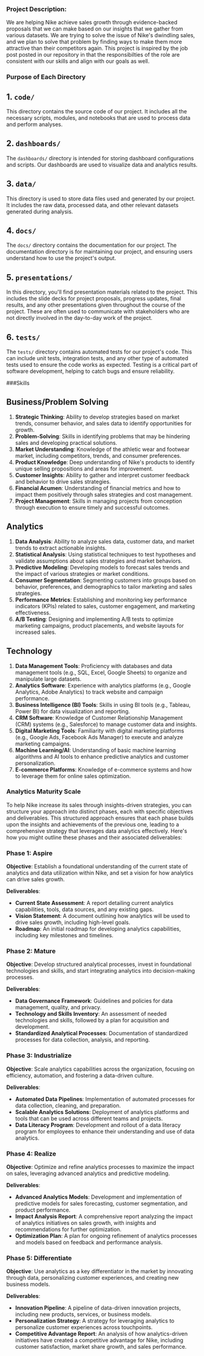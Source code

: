 ### Project Description:

We are helping Nike achieve sales growth through evidence-backed proposals that we can make based on our insights that we gather from various datasets. We are trying to solve the issue of Nike's dwindling sales, and we plan to solve that problem by finding ways to make them more attractive than their competitors again. This project is inspired by the job post posted in our repository in that the responsibilties of the role are consistent with our skills and align with our goals as well. 

### Purpose of Each Directory

## 1. `code/`
This directory contains the source code of our project. It includes all the necessary scripts, modules, and notebooks that are used to process data and perform analyses.

## 2. `dashboards/`
The `dashboards/` directory is intended for storing dashboard configurations and scripts. Our dashboards are used to visualize data and analytics results.

## 3. `data/`
This directory is used to store data files used and generated by our project. It includes the raw data, processed data, and other relevant datasets generated during analysis.

## 4. `docs/`
The `docs/` directory contains the documentation for our project. The documentation directory is for maintaining our project, and ensuring users understand how to use the project's output.

## 5. `presentations/`
In this directory, you'll find presentation materials related to the project. This includes the slide decks for project proposals, progress updates, final results, and any other presentations given throughout the course of the project. These are often used to communicate with stakeholders who are not directly involved in the day-to-day work of the project.

## 6. `tests/`
The `tests/` directory contains automated tests for our project's code. This can include unit tests, integration tests, and any other type of automated tests used to ensure the code works as expected. Testing is a critical part of software development, helping to catch bugs and ensure reliability.


###Skills

## Business/Problem Solving

1. **Strategic Thinking**: Ability to develop strategies based on market trends, consumer behavior, and sales data to identify opportunities for growth.
2. **Problem-Solving**: Skills in identifying problems that may be hindering sales and developing practical solutions.
3. **Market Understanding**: Knowledge of the athletic wear and footwear market, including competitors, trends, and consumer preferences.
4. **Product Knowledge**: Deep understanding of Nike's products to identify unique selling propositions and areas for improvement.
5. **Customer Insights**: Ability to gather and interpret customer feedback and behavior to drive sales strategies.
6. **Financial Acumen**: Understanding of financial metrics and how to impact them positively through sales strategies and cost management.
7. **Project Management**: Skills in managing projects from conception through execution to ensure timely and successful outcomes.

## Analytics

1. **Data Analysis**: Ability to analyze sales data, customer data, and market trends to extract actionable insights.
2. **Statistical Analysis**: Using statistical techniques to test hypotheses and validate assumptions about sales strategies and market behaviors.
3. **Predictive Modeling**: Developing models to forecast sales trends and the impact of various strategies or market conditions.
4. **Consumer Segmentation**: Segmenting customers into groups based on behavior, preferences, and demographics to tailor marketing and sales strategies.
5. **Performance Metrics**: Establishing and monitoring key performance indicators (KPIs) related to sales, customer engagement, and marketing effectiveness.
6. **A/B Testing**: Designing and implementing A/B tests to optimize marketing campaigns, product placements, and website layouts for increased sales.

## Technology

1. **Data Management Tools**: Proficiency with databases and data management tools (e.g., SQL, Excel, Google Sheets) to organize and manipulate large datasets.
2. **Analytics Software**: Experience with analytics platforms (e.g., Google Analytics, Adobe Analytics) to track website and campaign performance.
3. **Business Intelligence (BI) Tools**: Skills in using BI tools (e.g., Tableau, Power BI) for data visualization and reporting.
4. **CRM Software**: Knowledge of Customer Relationship Management (CRM) systems (e.g., Salesforce) to manage customer data and insights.
5. **Digital Marketing Tools**: Familiarity with digital marketing platforms (e.g., Google Ads, Facebook Ads Manager) to execute and analyze marketing campaigns.
6. **Machine Learning/AI**: Understanding of basic machine learning algorithms and AI tools to enhance predictive analytics and customer personalization.
7. **E-commerce Platforms**: Knowledge of e-commerce systems and how to leverage them for online sales optimization.

### Analytics Maturity Scale

To help Nike increase its sales through insights-driven strategies, you can structure your approach into distinct phases, each with specific objectives and deliverables. This structured approach ensures that each phase builds upon the insights and achievements of the previous one, leading to a comprehensive strategy that leverages data analytics effectively. Here's how you might outline these phases and their associated deliverables:

### Phase 1: Aspire

**Objective**: Establish a foundational understanding of the current state of analytics and data utilization within Nike, and set a vision for how analytics can drive sales growth.

**Deliverables**:
- **Current State Assessment**: A report detailing current analytics capabilities, tools, data sources, and any existing gaps.
- **Vision Statement**: A document outlining how analytics will be used to drive sales growth, including high-level goals.
- **Roadmap**: An initial roadmap for developing analytics capabilities, including key milestones and timelines.

### Phase 2: Mature

**Objective**: Develop structured analytical processes, invest in foundational technologies and skills, and start integrating analytics into decision-making processes.

**Deliverables**:
- **Data Governance Framework**: Guidelines and policies for data management, quality, and privacy.
- **Technology and Skills Inventory**: An assessment of needed technologies and skills, followed by a plan for acquisition and development.
- **Standardized Analytical Processes**: Documentation of standardized processes for data collection, analysis, and reporting.

### Phase 3: Industrialize

**Objective**: Scale analytics capabilities across the organization, focusing on efficiency, automation, and fostering a data-driven culture.

**Deliverables**:
- **Automated Data Pipelines**: Implementation of automated processes for data collection, cleaning, and preparation.
- **Scalable Analytics Solutions**: Deployment of analytics platforms and tools that can be used across different teams and projects.
- **Data Literacy Program**: Development and rollout of a data literacy program for employees to enhance their understanding and use of data analytics.

### Phase 4: Realize

**Objective**: Optimize and refine analytics processes to maximize the impact on sales, leveraging advanced analytics and predictive modeling.

**Deliverables**:
- **Advanced Analytics Models**: Development and implementation of predictive models for sales forecasting, customer segmentation, and product performance.
- **Impact Analysis Report**: A comprehensive report analyzing the impact of analytics initiatives on sales growth, with insights and recommendations for further optimization.
- **Optimization Plan**: A plan for ongoing refinement of analytics processes and models based on feedback and performance analysis.

### Phase 5: Differentiate

**Objective**: Use analytics as a key differentiator in the market by innovating through data, personalizing customer experiences, and creating new business models.

**Deliverables**:
- **Innovation Pipeline**: A pipeline of data-driven innovation projects, including new products, services, or business models.
- **Personalization Strategy**: A strategy for leveraging analytics to personalize customer experiences across touchpoints.
- **Competitive Advantage Report**: An analysis of how analytics-driven initiatives have created a competitive advantage for Nike, including customer satisfaction, market share growth, and sales performance.



